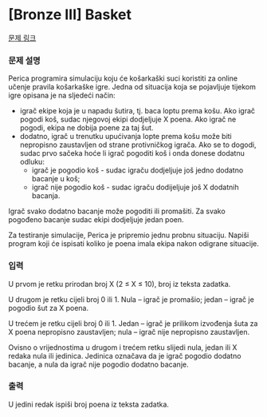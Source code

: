 # [Bronze III] Basket

[문제 링크](https://www.acmicpc.net/problem/26360) 

### 문제 설명

<p>Perica programira simulaciju koju će košarkaški suci koristiti za online učenje pravila košarkaške igre. Jedna od situacija koja se pojavljuje tijekom igre opisana je na sljedeći način:</p>

<ul>
	<li>igrač ekipe koja je u napadu šutira, tj. baca loptu prema košu. Ako igrač pogodi koš, sudac njegovoj ekipi dodjeljuje X poena. Ako igrač ne pogodi, ekipa ne dobija poene za taj šut.</li>
	<li>dodatno, igrač u trenutku upućivanja lopte prema košu može biti nepropisno zaustavljen od strane protivničkog igrača. Ako se to dogodi, sudac prvo sačeka hoće li igrač pogoditi koš i onda donese dodatnu odluku:
	<ul>
		<li>igrač je pogodio koš - sudac igraču dodjeljuje još jedno dodatno bacanje u koš;</li>
		<li>igrač nije pogodio koš - sudac igraču dodijeljuje još X dodatnih bacanja.</li>
	</ul>
	</li>
</ul>

<p>Igrač svako dodatno bacanje može pogoditi ili promašiti. Za svako pogođeno bacanje sudac ekipi dodjeljuje jedan poen.</p>

<p>Za testiranje simulacije, Perica je pripremio jednu probnu situaciju. Napiši program koji će ispisati koliko je poena imala ekipa nakon odigrane situacije.</p>

### 입력 

 <p>U prvom je retku prirodan broj X (2 ≤ X ≤ 10), broj iz teksta zadatka.</p>

<p>U drugom je retku cijeli broj 0 ili 1. Nula – igrač je promašio; jedan – igrač je pogodio šut za X poena.</p>

<p>U trećem je retku cijeli broj 0 ili 1. Jedan – igrač je prilikom izvođenja šuta za X poena nepropisno zaustavljen; nula – igrač nije nepropisno zaustavljen.</p>

<p>Ovisno o vrijednostima u drugom i trećem retku slijedi nula, jedan ili X redaka nula ili jedinica. Jedinica označava da je igrač pogodio dodatno bacanje, a nula da igrač nije pogodio dodatno bacanje.</p>

### 출력 

 <p>U jedini redak ispiši broj poena iz teksta zadatka.</p>

